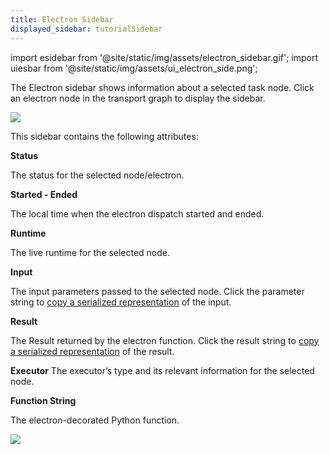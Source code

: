 ```yaml
---
title: Electron Sidebar
displayed_sidebar: tutorialSidebar
---
```


import esidebar from '@site/static/img/assets/electron_sidebar.gif';
import uiesbar from '@site/static/img/assets/ui_electron_side.png';



The Electron sidebar shows information about a selected task node. Click an electron node in the transport graph to display the sidebar.

<img src={esidebar}/>

This sidebar contains the following attributes:

**Status**

The status for the selected node/electron.

**Started - Ended**

The local time when the electron dispatch started and ended.

**Runtime**

The live runtime for the selected node.

**Input**

The input parameters passed to the selected node. Click the parameter string to [copy a serialized representation](/docs/user-documentation/user-interface/copying-python) of the input.

**Result**

The Result returned by the electron function. Click the result string to [copy a serialized representation](/docs/user-documentation/user-interface/copying-python) of the result.

**Executor**
The executor’s type and its relevant information for the selected node.

**Function String**

The electron-decorated Python function.

<img src={uiesbar}/>



